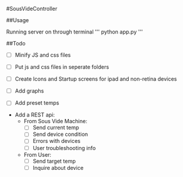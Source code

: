 #SousVideController

##Usage

Running server on through terminal
'''
python app.py
'''

##Todo
* [ ] Minify JS and css files

* [ ] Put js and css files in seperate folders

* [ ] Create Icons and Startup screens for ipad and non-retina devices

* [ ] Add graphs

* [ ] Add preset temps

* Add a REST api:
	* From Sous Vide Machine:
		- [ ] Send current temp
		- [ ] Send device condition
		- [ ] Errors with devices
		- [ ] User troubleshooting info

	* From User:
		- [ ] Send target temp
		- [ ] Inquire about device

